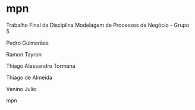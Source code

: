 # mpn


Trabalho Final da Disciplina Modelagem de Processos de Negócio - Grupo 5


Pedro Guimarães

Ramon Tayron

Thiago Alessandro Tormena

Thiago de Almeida

Venino Julio


mpn

